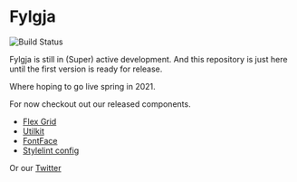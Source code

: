 # Fylgja

![Build Status](https://img.shields.io/badge/Status-in%20development-orange.svg)

Fylgja is still in (Super) active development.
And this repository is just here until the first version is ready for release.

Where hoping to go live spring in 2021.

For now checkout out our released components.

* [Flex Grid](https://github.com/fylgja/fylgja-flex-grid)
* [Utilkit](https://github.com/fylgja/fylgja-utilkit)
* [FontFace](https://github.com/fylgja/fylgja-fontface)
* [Stylelint config](https://github.com/fylgja/stylelint-config)

Or our [Twitter](https://twitter.com/FylgjaCode)
